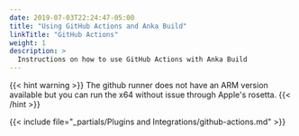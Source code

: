 ```yaml
---
date: 2019-07-03T22:24:47-05:00
title: "Using GitHub Actions and Anka Build"
linkTitle: "GitHub Actions"
weight: 1
description: >
  Instructions on how to use GitHub Actions with Anka Build
---
```


{{< hint warning >}}
The github runner does not have an ARM version available but you can run the x64 without issue through Apple's rosetta.
{{< /hint >}}

{{< include file="_partials/Plugins and Integrations/github-actions.md" >}}
